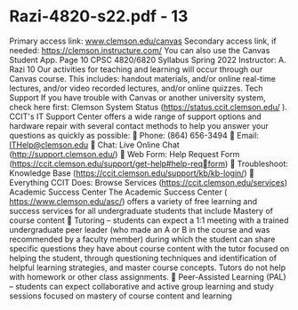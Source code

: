 # Razi-4820-s22.pdf - 13

Primary access link: www.clemson.edu/canvas 
Secondary access link, if needed: https://clemson.instructure.com/ 
You can also use the Canvas Student App. Page 10
 CPSC 4820/6820 Syllabus Spring 2022
Instructor: A. Razi 10
Our activities for teaching and learning will occur through our Canvas course. This includes: handout 
materials, and/or online real-time lectures, and/or video recorded lectures, and/or online quizzes. 
Tech Support
If you have trouble with Canvas or another university system, check here first: Clemson System Status
(https://status.ccit.clemson.edu/ ).
CCIT's IT Support Center offers a wide range of support options and hardware repair with several 
contact methods to help you answer your questions as quickly as possible:
 Phone: (864) 656-3494
 Email: ITHelp@clemson.edu 
 Chat: Live Online Chat (http://support.clemson.edu/) 
 Web Form: Help Request Form (https://ccit.clemson.edu/support/get-help#help-reqform) 
 Troubleshoot: Knowledge Base (https://ccit.clemson.edu/support/kb/kb-login/)
 Everything CCIT Does: Browse Services (https://ccit.clemson.edu/services) 
Academic Success Center
The Academic Success Center ( https://www.clemson.edu/asc/) offers a variety of free learning and 
success services for all undergraduate students that include
Mastery of course content
 Tutoring – students can expect a 1:1 meeting with a trained undergraduate peer leader 
(who made an A or B in the course and was recommended by a faculty member) during 
which the student can share specific questions they have about course content with the 
tutor focused on helping the student, through questioning techniques and identification 
of helpful learning strategies, and master course concepts. Tutors do not help with 
homework or other class assignments.
 Peer-Assisted Learning (PAL) – students can expect collaborative and active group 
learning and study sessions focused on mastery of course content and learning